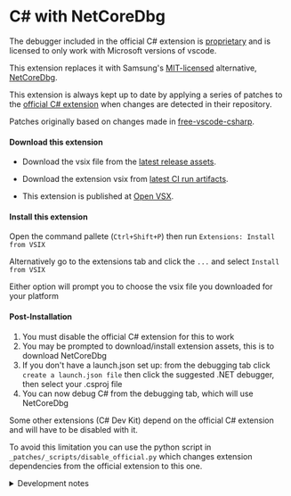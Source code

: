 # C# with NetCoreDbg

The debugger included in the official C# extension is [proprietary](https://aka.ms/VSCode-DotNet-DbgLicense) and is licensed to only work with Microsoft versions of vscode.

This extension replaces it with Samsung's [MIT-licensed](https://github.com/Samsung/netcoredbg/blob/master/LICENSE) alternative, [NetCoreDbg](https://github.com/Samsung/netcoredbg).

This extension is always kept up to date by applying a series of patches to the [official C# extension](https://github.com/dotnet/vscode-csharp) when changes are detected in their repository.

Patches originally based on changes made in [free-vscode-csharp](https://github.com/muhammadsammy/free-vscode-csharp).


#### Download this extension

- Download the vsix file from the [latest release assets](https://github.com/blipk/vscodium-csharp/releases/latest).

- Download the extension vsix from [latest CI run artifacts](https://github.com/blipk/vscodium-csharp/actions/workflows/ci-build.yml).

- This extension is published at [Open VSX](https://open-vsx.org/extension/blipk/csharp).

#### Install this extension

Open the command pallete (`Ctrl+Shift+P`) then run `Extensions: Install from VSIX`

Alternatively go to the extensions tab and click the `...` and select `Install from VSIX`

Either option will prompt you to choose the vsix file you downloaded for your platform

#### Post-Installation

1. You must disable the official C# extension for this to work
2. You may be prompted to download/install extension assets, this is to download NetCoreDbg
3. If you don't have a launch.json set up: from the debugging tab click `create a launch.json file` then click the suggested .NET debugger, then select your .csproj file
4. You can now debug C# from the debugging tab, which will use NetCoreDbg

Some other extensions (C# Dev Kit) depend on the official C# extension and will have to be disabled with it.

To avoid this limitation you can use the python script in `_patches/_scripts/disable_official.py` which changes extension dependencies from the official extension to this one.




<details>
<summary>Development notes</summary>

##### Build from source locally

```bash
git clone https://github.com/blipk/vscodium-csharp.git
cd vscodium-csharp
npm install
npm run vscode:prepublish
npx gulp 'vsix:release:package:neutral-clean'
```

##### CI Notes (GitHub Actions)

A series of GitHub Action workflows are run to apply the patches and build the release.

1. apply-patches.yml:
    - first it merges changes from the official C# extension upstream
    - then it runs any `.sh` files in the _patches directory - these are how patches are applied
    - it is run whenever pushing to main, or at midnight every night
    - it won't run if it doesnt detect any changes upstream, or if the last `ci-build.yml` failed
    - to force it to run push a commit with `[force-ci]` in its message
2. ci-build.yml: this installs all dependencies and builds the `.vsix` files for each platform
3. ci-release.yml: this creates a github release and uploads the `.vsix` files from the previous workflow to it - it will also eventually upload them to Open VSX

###### Other notes

- The packages are versioned by the date and time they were created at

</details>